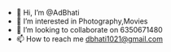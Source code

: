 - 👋 Hi, I’m @AdBhati
- 👀 I’m interested in Photography,Movies
- 💞️ I’m looking to collaborate on 6350671480
- 📫 How to reach me dbhati1021@gmail.com

<!---
AdBhati/AdBhati is a ✨ special ✨ repository because its `README.md` (this file) appears on your GitHub profile.
You can click the Preview link to take a look at your changes.
--->
